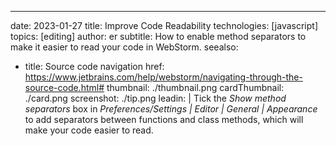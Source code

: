 ---
date: 2023-01-27
title: Improve Code Readability
technologies: [javascript]
topics: [editing]
author: er
subtitle: How to enable method separators to make it easier to read your code in WebStorm.
seealso:
- title: Source code navigation
  href: https://www.jetbrains.com/help/webstorm/navigating-through-the-source-code.html#
thumbnail: ./thumbnail.png
cardThumbnail: ./card.png
screenshot: ./tip.png
leadin: |
  Tick the _Show method separators_ box in _Preferences/Settings | Editor | General | Appearance_ to add separators between functions and class methods, which will make your code easier to read.
 
